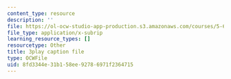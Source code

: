 ```yaml
---
content_type: resource
description: ''
file: https://ol-ocw-studio-app-production.s3.amazonaws.com/courses/5-61-physical-chemistry-fall-2017/8fd3344e31b158ee92786971f2364715_sZlTriaYRM0.vtt
file_type: application/x-subrip
learning_resource_types: []
resourcetype: Other
title: 3play caption file
type: OCWFile
uid: 8fd3344e-31b1-58ee-9278-6971f2364715
---
```

